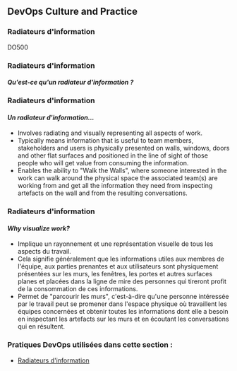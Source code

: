 <!-- .slide: data-background-image="images/RH_NewBrand_Background.png"  -->
## DevOps Culture and Practice <!-- {_class="course-title"} -->
### Radiateurs d'information <!-- {_class="title-color"} -->
DO500 <!-- {_class="title-color"} -->



<!-- .slide: id="information-radiators" -->
### Radiateurs d'information
#### _Qu'est-ce qu'un radiateur d'information ?_



### Radiateurs d'information
#### _Un radiateur d'information..._
- Involves radiating and visually representing all aspects of work.
- Typically means information that is useful to team members, stakeholders and users is physically presented on walls, windows, doors and other flat surfaces and positioned in the line of sight of those people who will get value from consuming the information.
- Enables the ability to "Walk the Walls", where someone interested in the work can walk around the physical space the associated team(s) are working from and get all the information they need from inspecting artefacts on the wall and from the resulting conversations.



### Radiateurs d'information
#### _Why visualize work?_
- Implique un rayonnement et une représentation visuelle de tous les aspects du travail.
- Cela signifie généralement que les informations utiles aux membres de l'équipe, aux parties prenantes et aux utilisateurs sont physiquement présentées sur les murs, les fenêtres, les portes et autres surfaces planes et placées dans la ligne de mire des personnes qui tireront profit de la consommation de ces informations.
- Permet de "parcourir les murs", c'est-à-dire qu'une personne intéressée par le travail peut se promener dans l'espace physique où travaillent les équipes concernées et obtenir toutes les informations dont elle a besoin en inspectant les artefacts sur les murs et en écoutant les conversations qui en résultent.



<!-- .slide: data-background-image="images/chef-background.png" class="white-style" -->
### Pratiques DevOps utilisées dans cette section :
- [Radiateurs d'information](https://openpracticelibrary.com/practice/visualisation-of-work/)
